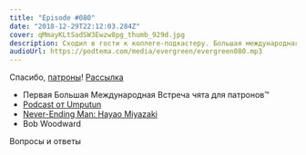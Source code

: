 ```yaml
---
title: "Episode #080"
date: "2018-12-29T22:12:03.284Z"
cover: qMmayKLtSadSW3Ewzw8pg_thumb_929d.jpg
description: Сходил в гости к коллеге-подкастеру. Большая международная встреча патронов подкаста, и о кино.
audioUrl: https://podtema.com/media/evergreen/evergreen080.mp3
---
```


Спасибо, [патроны](https://patreon.com/podtema)!
[Рассылка](https://letter.ronsovsky.us)

- Первая Большая Международная Встреча чята для патронов™
- [Podcast от Umputun](https://podcast.umputun.com/p/2018/11/20/podcast-416/)
- [Never-Ending Man: Hayao Miyazaki](https://gkids.com/films/neverending-man/)
- Bob Woodward

Вопросы и ответы